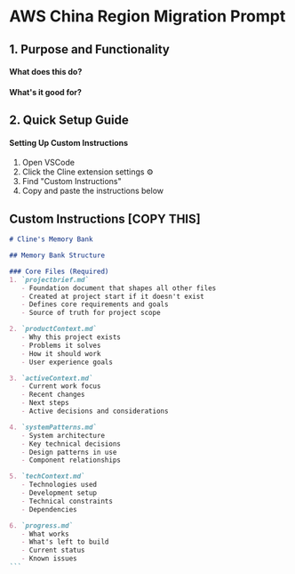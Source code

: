# AWS China Region Migration Prompt

## 1. Purpose and Functionality

#### What does this do?


#### What's it good for?


## 2. Quick Setup Guide

#### Setting Up Custom Instructions

1. Open VSCode
2. Click the Cline extension settings ⚙️
3. Find "Custom Instructions"
4. Copy and paste the instructions below

## Custom Instructions \[COPY THIS]

````markdown
# Cline's Memory Bank

## Memory Bank Structure

### Core Files (Required)
1. `projectbrief.md`
   - Foundation document that shapes all other files
   - Created at project start if it doesn't exist
   - Defines core requirements and goals
   - Source of truth for project scope

2. `productContext.md`
   - Why this project exists
   - Problems it solves
   - How it should work
   - User experience goals

3. `activeContext.md`
   - Current work focus
   - Recent changes
   - Next steps
   - Active decisions and considerations

4. `systemPatterns.md`
   - System architecture
   - Key technical decisions
   - Design patterns in use
   - Component relationships

5. `techContext.md`
   - Technologies used
   - Development setup
   - Technical constraints
   - Dependencies

6. `progress.md`
   - What works
   - What's left to build
   - Current status
   - Known issues
```
